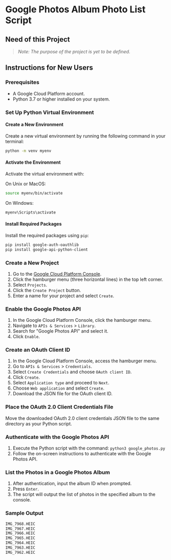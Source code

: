 
# Google Photos Album Photo List Script

## Need of this Project
> *Note: The purpose of the project is yet to be defined.*

## Instructions for New Users

### Prerequisites
- A Google Cloud Platform account.
- Python 3.7 or higher installed on your system.

### Set Up Python Virtual Environment

#### Create a New Environment
Create a new virtual environment by running the following command in your terminal:

```bash
python -m venv myenv
```

#### Activate the Environment
Activate the virtual environment with:

On Unix or MacOS:

```bash
source myenv/bin/activate
```

On Windows:

```cmd
myenv\Scripts\activate
```

#### Install Required Packages
Install the required packages using `pip`:

```bash
pip install google-auth-oauthlib
pip install google-api-python-client
```

### Create a New Project
1. Go to the [Google Cloud Platform Console](https://console.cloud.google.com/).
2. Click the hamburger menu (three horizontal lines) in the top left corner.
3. Select `Projects`.
4. Click the `Create Project` button.
5. Enter a name for your project and select `Create`.

### Enable the Google Photos API
1. In the Google Cloud Platform Console, click the hamburger menu.
2. Navigate to `APIs & Services` > `Library`.
3. Search for "Google Photos API" and select it.
4. Click `Enable`.

### Create an OAuth Client ID
1. In the Google Cloud Platform Console, access the hamburger menu.
2. Go to `APIs & Services` > `Credentials`.
3. Select `Create Credentials` and choose `OAuth client ID`.
4. Click `Create`.
5. Select `Application type` and proceed to `Next`.
6. Choose `Web application` and select `Create`.
7. Download the JSON file for the OAuth client ID.

### Place the OAuth 2.0 Client Credentials File
Move the downloaded OAuth 2.0 client credentials JSON file to the same directory as your Python script.

### Authenticate with the Google Photos API
1. Execute the Python script with the command: `python3 google_photos.py`
2. Follow the on-screen instructions to authenticate with the Google Photos API.

### List the Photos in a Google Photos Album
1. After authentication, input the album ID when prompted.
2. Press `Enter`.
3. The script will output the list of photos in the specified album to the console.

### Sample Output

```bash
IMG_7968.HEIC
IMG_7967.HEIC
IMG_7966.HEIC
IMG_7965.HEIC
IMG_7964.HEIC
IMG_7963.HEIC
IMG_7962.HEIC
```

